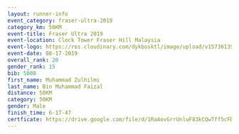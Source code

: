 ```yaml
---
layout: runner-info 
event_category: fraser-ultra-2019 
category_km: 50KM 
event-title: Fraser Ultra 2019 
event-location: Clock Tower Fraser Hill Malaysia 
event-logo: https://res.cloudinary.com/dykbosktl/image/upload/v1573613535/Logo/logo_mfst7w.jpg
event-date: 08-17-2019 
overall_rank: 20
gender_rank: 15
bib: 5008
first_name: Muhammad Zulhilmi
last_name: Bin Muhammad Faizal
distance: 50KM
category: 50KM
gender: Male
finish_time: 6-17-47
certficate: https://drive.google.com/file/d/1RaAovGrrUnluF83kCQwTff5cFDguBWMq/view?usp=sharing
---
```

